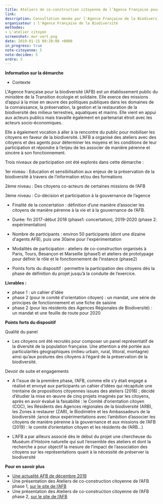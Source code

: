 ```yaml
---
title: Ateliers de co-construction citoyenne de l’Agence Française pour la Biodiversité
link:
description: Consultation menée par l'Agence Française de la Biodiversité
organisateur : l'Agence Française de la Biodiversité
methodes:
- L'atelier citoyen
screenshot: mur-vert.png
date: 2019-01-15 09:29:08 +0000
in_progress: true
note-citoyenne: 5
note-decidee: 5
ordre: 5
---
```


**Information sur la démarche**

* Contexte

L'Agence française pour la biodiversité (AFB) est un établissement public du ministère de la Transition écologie et solidaire. Elle exerce des missions d’appui à la mise en œuvre des politiques publiques dans les domaines de la connaissance, la préservation, la gestion et la restauration de la biodiversité des milieux terrestres, aquatiques et marins. Elle vient en appui aux acteurs publics mais travaille également en partenariat étroit avec les acteurs socio-économiques. 

Elle a également vocation à aller à la rencontre du public pour mobiliser les citoyens en faveur de la biodiversité. L’AFB a organisé des ateliers avec des citoyens et des agents pour déterminer les moyens et les conditions de leur participation et répondre à l’enjeu de les associer de manière pérenne et sincère à son fonctionnement. 

Trois niveaux de participation ont été explorés dans cette démarche :

1er niveau : Education et sensibilisation aux enjeux de la préservation de la biodiversité à travers de l’information et/ou des formations

2ème niveau : Des citoyens co-acteurs de certaines missions de l’AFB 

3ème niveau : Co-décision et participation à la gouvernance de l’agence

* Finalité de la concertation : définition d’une manière d’associer les citoyens de manière pérenne à la vie et à la gouvernance de l’AFB.

* Durée: fin 2017-début 2018 (phase1: concertation), 2019-2020 (phase 2: expérimentation)

* Nombre de participants : environ 50 participants (dont une dizaine d'agents AFB), puis une 30aine pour l'expérimentation

* Modalités de participation : ateliers de co-construction organisés à Paris, Tours, Besançon et Marseille (phase1) et ateliers de prototypage pour définir le rôle et le fonctionnement de l’instance (phase2)

* Points forts du dispositif : permettre la participation des citoyens dès la phase de définition du projet jusqu’à la conduite de l’exercice.

**Livrables :** 
* phase 1 : un cahier d'idée
* phase 2 (pour le comité d'orientation citoyen) : un mandat, une série de principes de fonctionnement et une fiche de saisine 
* phase 2 (pour les résidents des Agences Régionales de Biodiversité) : un mandat et une feuille de route pour 2020

**Points forts du dispositif**

Qualité du panel
* Les citoyens ont été recrutés pour composer un panel représentatif de la diversité de la population française. Une attention a été portée aux particularités géographiques (milieu urbain, rural, littoral, montagne) ainsi qu’aux postures des citoyens à l’égard de la préservation de la biodiversité. 

Devoir de suite et engagements 
* A l’issue de la première phase, l’AFB, comme elle s’y était engagé a réalisé et envoyé aux participants un cahier d’idées qui récapitule une trentaine de propositions citoyennes issues des ateliers (2018) ; décidé d’étudier la mise en œuvre de cinq projets imaginés par les citoyens, après en avoir évalué la faisabilité : le Comité d’orientation citoyen (COC), les Résidents des Agences régionales de la biodiversité (ARB), les Zones à restaurer (ZAR), le Biodimètre et les Ambassadeurs de la biodiversité ;lancé deux expérimentations avec l’ambition d’associer les citoyens de manière pérenne à la gouvernance et aux missions de l’AFB (2019) : le comité d’orientation citoyen et les résidents de l’ARB…)

* L’AFB a par ailleurs associé dès le début du projet une chercheuse du Muséum d’Histoire naturelle qui suit l’ensemble des ateliers et dont la recherche a pour objectif la mesure de l’impact de l’association des citoyens sur les représentations quant à la nécessité de préserver la biodiversité 


**Pour en savoir plus**
* <a href="https://www.afbiodiversite.fr/actualites/en-2019-lexperimentation-des-ateliers-de-co-construction-citoyenne-continue">Une actualité AFB de décembre 2019</a>
* Une présentation des Ateliers de co-construction citoyenne de l’AFB phase 1, <a href="https://www.afbiodiversite.fr/index.php/lancement-des-ateliers-de-co-construction-citoyenne">sur le site de l’AFB</a>
* Une présentation des Ateliers de co-construction citoyenne de l’AFB phase 2, <a href="https://www.afbiodiversite.fr/index.php/experimentation-des-projets-co-construits-avec-les-citoyens">sur le site de l’AFB</a>
